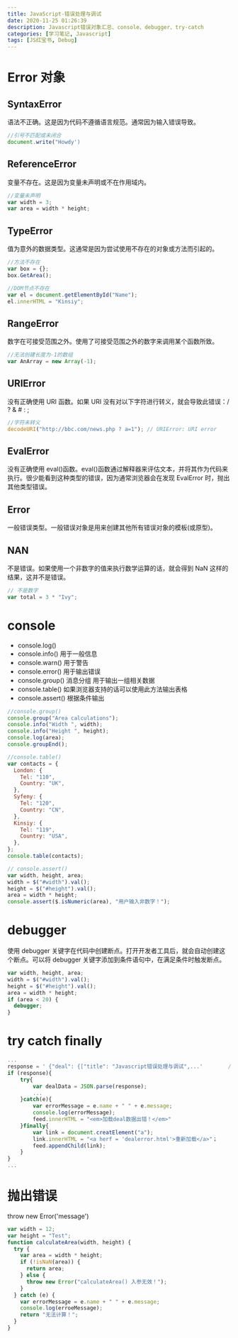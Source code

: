 ```yaml
---
title: JavaScript-错误处理与调试
date: 2020-11-25 01:26:39
description: Javascript错误对象汇总、console、debugger、try-catch
categories: [学习笔记, Javascript]
tags: [JS红宝书, Debug]
---
```


# Error 对象

## SyntaxError

语法不正确。这是因为代码不遵循语言规范。通常因为输入错误导致。

<!--more-->

```javascript
//引号不匹配或未闭合
document.write("Howdy')
```

## ReferenceError

变量不存在。这是因为变量未声明或不在作用域内。

```javascript
//变量未声明
var width = 3;
var area = width * height;
```

## TypeError

值为意外的数据类型。这通常是因为尝试使用不存在的对象或方法而引起的。

```javascript
//方法不存在
var box = {};
box.GetArea();

//DOM节点不存在
var el = document.getElementById("Name");
el.innerHTML = "Kinsiy";
```

## RangeError

数字在可接受范围之外。使用了可接受范围之外的数字来调用某个函数所致。

```javascript
//无法创建长度为-1的数组
var AnArray = new Array(-1);
```

## URIError

没有正确使用 URI 函数。如果 URI 没有对以下字符进行转义，就会导致此错误：/ ? & # : ;

```javascript
//字符未转义
decodeURI("http://bbc.com/news.php ? a=1"); // URIError: URI error
```

## EvalError

没有正确使用 eval()函数。eval()函数通过解释器来评估文本，并将其作为代码来执行。很少能看到这种类型的错误，因为通常浏览器会在发现 EvalError 时，抛出其他类型错误。

## Error

一般错误类型。一般错误对象是用来创建其他所有错误对象的模板(或原型)。

## NAN

不是错误。如果使用一个非数字的值来执行数学运算的话，就会得到 NaN 这样的结果，这并不是错误。

```javascript
// 不是数字
var total = 3 * "Ivy";
```

# console

-   console.log()
-   console.info() 用于一般信息
-   console.warn() 用于警告
-   console.error() 用于输出错误
-   console.group() 消息分组 用于输出一组相关数据
-   console.table() 如果浏览器支持的话可以使用此方法输出表格
-   console.assert() 根据条件输出

```javascript
//console.group()
console.group("Area calculations");
console.info("Width ", width);
console.info("Height ", height);
console.log(area);
console.groupEnd();

//console.table()
var contacts = {
  London: {
    Tel: "110",
    Country: "UK",
  },
  Syfeny: {
    Tel: "120",
    Country: "CN",
  },
  Kinsiy: {
    Tel: "119",
    Country: "USA",
  },
};
console.table(contacts);

// console.assert()
var width, height, area;
width = $("#width").val();
height = $("#height").val();
area = width * height;
console.assert($.isNumeric(area), "用户输入非数字！");
```

# debugger

使用 debugger 关键字在代码中创建断点。打开开发者工具后，就会自动创建这个断点。可以将 debugger 关键字添加到条件语句中，在满足条件时触发断点。

```javascript
var width, height, area;
width = $("#width").val();
height = $("#height").val();
area = width * height;
if (area < 20) {
  debugger;
}
```

# try catch finally

```javascript
...
response = ' {"deal": {["title": "Javascript错误处理与调试",...'        // Json 串
if (response){
    try{
        var dealData = JSON.parse(response);
        ...
    }catch(e){
        var errorMessage = e.name + " " + e.message;
        console.log(errorMessage);
        feed.innerHTML = "<em>加载deal数据出错！</em>"
    }finally{
        var link = document.creatElement("a");
        link.innerHTML = "<a herf = 'dealerror.html'>重新加载</a>"；
        feed.appendChild(link);
    }
}
...
```

# 抛出错误

throw new Error('message')

```javascript
var width = 12;
var height = "Test";
function calculateArea(width, height) {
  try {
    var area = width * height;
    if (!isNaN(area)) {
      return area;
    } else {
      throw new Error("calculateArea() 入参无效！");
    }
  } catch (e) {
    var errorMessage = e.name + " " + e.message;
    console.log(erroeMessage);
    return "无法计算！";
  }
}
```
